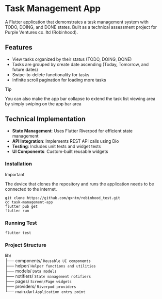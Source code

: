 # Task Management App

A Flutter application that demonstrates a task management system with TODO, DOING, and DONE states. Built as a technical assessment project for Purple Ventures co. ltd (Robinhood).

## Features

- View tasks organized by their status (TODO, DOING, DONE)
- Tasks are grouped by create date ascending (Today, Tomorrow, and future dates)
- Swipe-to-delete functionality for tasks
- Infinite scroll pagination for loading more tasks

> [!TIP]
> You can also make the app bar collapse to extend the task list viewing area by simply swiping on the app bar area

## Technical Implementation

- **State Management**: Uses Flutter Riverpod for efficient state management
- **API Integration**: Implements REST API calls using Dio
- **Testing**: Includes unit tests and widget tests
- **UI Components**: Custom-built reusable widgets

### Installation

> [!IMPORTANT]  
> The device that clones the repository and runs the application needs to be connected to the internet.

```
git clone https://github.com/qxntm/robinhood_test.git
cd task-management-app
flutter pub get
flutter run
```

### Running Test

```
flutter test
```

### Project Structure

lib/  
├── components/ `Reusable UI components`  
├── helper/ `Helper functions and utilities`  
├── models/ `Data models`  
├── notifiers/ `State management notifiers`  
├── pages/ `Screen/Page widgets`  
├── providers/ `Riverpod providers`    
└── main.dart `Application entry point`  


